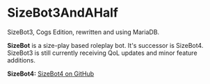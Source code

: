 # SizeBot3AndAHalf
SizeBot3, Cogs Edition, rewritten and using MariaDB.

**SizeBot** is a size-play based roleplay bot. It's successor is SizeBot4. SizeBot3 is still currently receiving QoL updates and minor feature additions.

**SizeBot4:** [SizeBot4 on GitHub](https://github.com/sizedev/SizeBot4)
